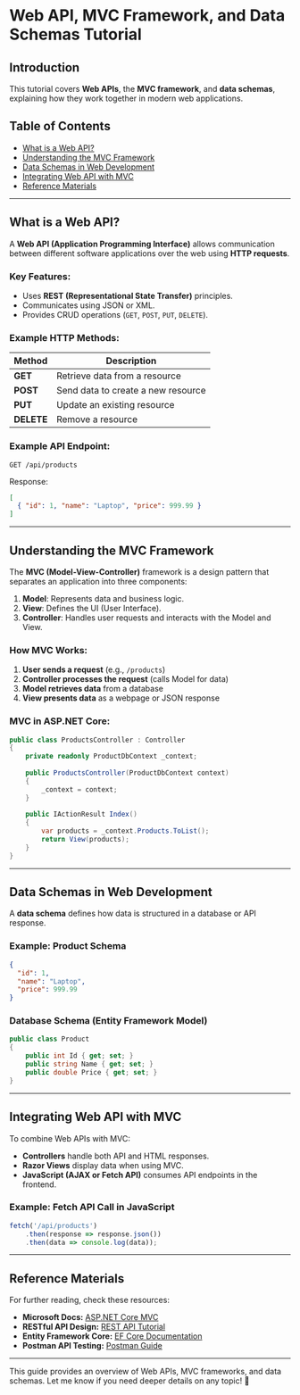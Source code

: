 # Web API, MVC Framework, and Data Schemas Tutorial

## Introduction
This tutorial covers **Web APIs**, the **MVC framework**, and **data schemas**, explaining how they work together in modern web applications.

## Table of Contents
- [What is a Web API?](#what-is-a-web-api)
- [Understanding the MVC Framework](#understanding-the-mvc-framework)
- [Data Schemas in Web Development](#data-schemas-in-web-development)
- [Integrating Web API with MVC](#integrating-web-api-with-mvc)
- [Reference Materials](#reference-materials)

---

## What is a Web API?
A **Web API (Application Programming Interface)** allows communication between different software applications over the web using **HTTP requests**.

### Key Features:
- Uses **REST (Representational State Transfer)** principles.
- Communicates using JSON or XML.
- Provides CRUD operations (`GET`, `POST`, `PUT`, `DELETE`).

### Example HTTP Methods:
| Method | Description |
|--------|-------------|
| **GET** | Retrieve data from a resource |
| **POST** | Send data to create a new resource |
| **PUT** | Update an existing resource |
| **DELETE** | Remove a resource |

### Example API Endpoint:
```http
GET /api/products
```
Response:
```json
[
  { "id": 1, "name": "Laptop", "price": 999.99 }
]
```

---

## Understanding the MVC Framework
The **MVC (Model-View-Controller)** framework is a design pattern that separates an application into three components:

1. **Model**: Represents data and business logic.
2. **View**: Defines the UI (User Interface).
3. **Controller**: Handles user requests and interacts with the Model and View.

### How MVC Works:
1. **User sends a request** (e.g., `/products`)
2. **Controller processes the request** (calls Model for data)
3. **Model retrieves data** from a database
4. **View presents data** as a webpage or JSON response

### MVC in ASP.NET Core:
```csharp
public class ProductsController : Controller
{
    private readonly ProductDbContext _context;
    
    public ProductsController(ProductDbContext context)
    {
        _context = context;
    }
    
    public IActionResult Index()
    {
        var products = _context.Products.ToList();
        return View(products);
    }
}
```

---

## Data Schemas in Web Development
A **data schema** defines how data is structured in a database or API response.

### Example: Product Schema
```json
{
  "id": 1,
  "name": "Laptop",
  "price": 999.99
}
```

### Database Schema (Entity Framework Model)
```csharp
public class Product
{
    public int Id { get; set; }
    public string Name { get; set; }
    public double Price { get; set; }
}
```

---

## Integrating Web API with MVC
To combine Web APIs with MVC:
- **Controllers** handle both API and HTML responses.
- **Razor Views** display data when using MVC.
- **JavaScript (AJAX or Fetch API)** consumes API endpoints in the frontend.

### Example: Fetch API Call in JavaScript
```js
fetch('/api/products')
    .then(response => response.json())
    .then(data => console.log(data));
```

---

## Reference Materials
For further reading, check these resources:
- **Microsoft Docs:** [ASP.NET Core MVC](https://learn.microsoft.com/en-us/aspnet/core/mvc/overview?view=aspnetcore-7.0)
- **RESTful API Design:** [REST API Tutorial](https://restfulapi.net/)
- **Entity Framework Core:** [EF Core Documentation](https://learn.microsoft.com/en-us/ef/core/)
- **Postman API Testing:** [Postman Guide](https://learning.postman.com/)

---

This guide provides an overview of Web APIs, MVC frameworks, and data schemas. Let me know if you need deeper details on any topic! 🚀
